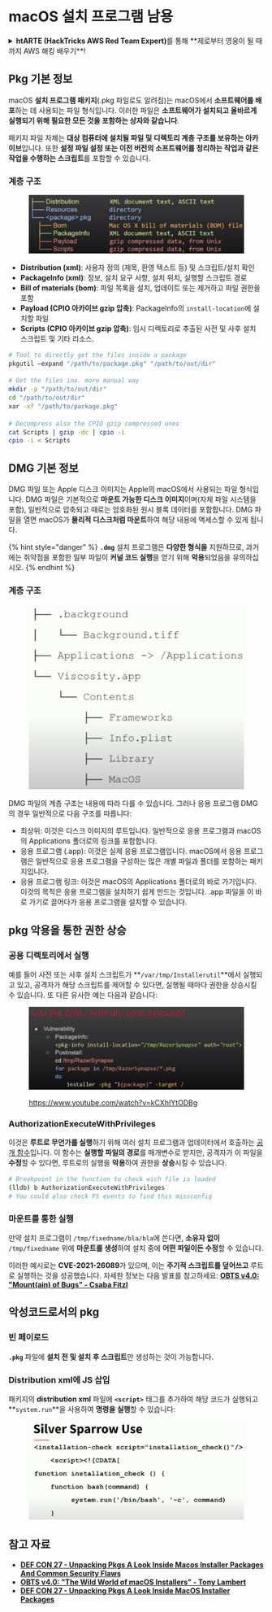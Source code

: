 # macOS 설치 프로그램 남용

<details>

<summary><strong>htARTE (HackTricks AWS Red Team Expert)</strong>를 통해 **제로부터 영웅이 될 때까지 AWS 해킹 배우기**!</summary>

HackTricks를 지원하는 다른 방법:

* **회사가 HackTricks에 광고되길 원하거나 PDF로 HackTricks를 다운로드**하고 싶다면 [**구독 요금제**](https://github.com/sponsors/carlospolop)를 확인하세요!
* [**공식 PEASS & HackTricks 스왜그**](https://peass.creator-spring.com)를 구매하세요
* [**The PEASS Family**](https://opensea.io/collection/the-peass-family)를 발견하세요, 당사의 독점 [**NFTs**](https://opensea.io/collection/the-peass-family) 컬렉션
* **💬 [Discord 그룹](https://discord.gg/hRep4RUj7f)** 또는 [텔레그램 그룹](https://t.me/peass)에 **가입**하거나 **트위터** 🐦 [**@carlospolopm**](https://twitter.com/hacktricks\_live)**를 팔로우**하세요.
* **HackTricks** 및 **HackTricks Cloud** github 저장소에 PR을 제출하여 **해킹 트릭을 공유**하세요.

</details>

## Pkg 기본 정보

macOS **설치 프로그램 패키지**(.pkg 파일로도 알려짐)는 macOS에서 **소프트웨어를 배포**하는 데 사용되는 파일 형식입니다. 이러한 파일은 **소프트웨어가 설치되고 올바르게 실행되기 위해 필요한 모든 것을 포함하는 상자와 같습니다**.

패키지 파일 자체는 **대상 컴퓨터에 설치될 파일 및 디렉토리 계층 구조를 보유하는 아카이브**입니다. 또한 **설정 파일 설정 또는 이전 버전의 소프트웨어를 정리하는 작업과 같은 작업을 수행하는 스크립트**를 포함할 수 있습니다.

### 계층 구조

<figure><img src="../../../.gitbook/assets/Pasted Graphic.png" alt="https://www.youtube.com/watch?v=iASSG0_zobQ"><figcaption></figcaption></figure>

* **Distribution (xml)**: 사용자 정의 (제목, 환영 텍스트 등) 및 스크립트/설치 확인
* **PackageInfo (xml)**: 정보, 설치 요구 사항, 설치 위치, 실행할 스크립트 경로
* **Bill of materials (bom)**: 파일 목록을 설치, 업데이트 또는 제거하고 파일 권한을 포함
* **Payload (CPIO 아카이브 gzip 압축)**: PackageInfo의 `install-location`에 설치할 파일
* **Scripts (CPIO 아카이브 gzip 압축)**: 임시 디렉토리로 추출된 사전 및 사후 설치 스크립트 및 기타 리소스.
```bash
# Tool to directly get the files inside a package
pkgutil —expand "/path/to/package.pkg" "/path/to/out/dir"

# Get the files ina. more manual way
mkdir -p "/path/to/out/dir"
cd "/path/to/out/dir"
xar -xf "/path/to/package.pkg"

# Decompress also the CPIO gzip compressed ones
cat Scripts | gzip -dc | cpio -i
cpio -i < Scripts
```
## DMG 기본 정보

DMG 파일 또는 Apple 디스크 이미지는 Apple의 macOS에서 사용되는 파일 형식입니다. DMG 파일은 기본적으로 **마운트 가능한 디스크 이미지**이며(자체 파일 시스템을 포함), 일반적으로 압축되고 때로는 암호화된 원시 블록 데이터를 포함합니다. DMG 파일을 열면 macOS가 **물리적 디스크처럼 마운트**하여 해당 내용에 액세스할 수 있게 됩니다.

{% hint style="danger" %}
**`.dmg`** 설치 프로그램은 **다양한 형식을** 지원하므로, 과거에는 취약점을 포함한 일부 파일이 **커널 코드 실행**을 얻기 위해 **악용**되었음을 유의하십시오.
{% endhint %}

### 계층 구조

<figure><img src="../../../.gitbook/assets/image (222).png" alt=""><figcaption></figcaption></figure>

DMG 파일의 계층 구조는 내용에 따라 다를 수 있습니다. 그러나 응용 프로그램 DMG의 경우 일반적으로 다음 구조를 따릅니다:

- 최상위: 이것은 디스크 이미지의 루트입니다. 일반적으로 응용 프로그램과 macOS의 Applications 폴더로의 링크를 포함합니다.
- 응용 프로그램 (.app): 이것은 실제 응용 프로그램입니다. macOS에서 응용 프로그램은 일반적으로 응용 프로그램을 구성하는 많은 개별 파일과 폴더를 포함하는 패키지입니다.
- 응용 프로그램 링크: 이것은 macOS의 Applications 폴더로의 바로 가기입니다. 이것의 목적은 응용 프로그램을 설치하기 쉽게 만드는 것입니다. .app 파일을 이 바로 가기로 끌어다가 응용 프로그램을 설치할 수 있습니다.

## pkg 악용을 통한 권한 상승

### 공용 디렉토리에서 실행

예를 들어 사전 또는 사후 설치 스크립트가 **`/var/tmp/Installerutil`**에서 실행되고 있고, 공격자가 해당 스크립트를 제어할 수 있다면, 실행될 때마다 권한을 상승시킬 수 있습니다. 또 다른 유사한 예는 다음과 같습니다:

<figure><img src="../../../.gitbook/assets/Pasted Graphic 5.png" alt="https://www.youtube.com/watch?v=iASSG0_zobQ"><figcaption><p><a href="https://www.youtube.com/watch?v=kCXhIYtODBg">https://www.youtube.com/watch?v=kCXhIYtODBg</a></p></figcaption></figure>

### AuthorizationExecuteWithPrivileges

이것은 **루트로 무언가를 실행**하기 위해 여러 설치 프로그램과 업데이터에서 호출하는 [공개 함수](https://developer.apple.com/documentation/security/1540038-authorizationexecutewithprivileg)입니다. 이 함수는 **실행할 파일의 경로**를 매개변수로 받지만, 공격자가 이 파일을 **수정**할 수 있다면, 루트로의 실행을 **악용**하여 권한을 **상승**시킬 수 있습니다.
```bash
# Breakpoint in the function to check wich file is loaded
(lldb) b AuthorizationExecuteWithPrivileges
# You could also check FS events to find this missconfig
```
### 마운트를 통한 실행

만약 설치 프로그램이 `/tmp/fixedname/bla/bla`에 쓴다면, **소유자 없이** `/tmp/fixedname` 위에 **마운트를 생성**하여 설치 중에 **어떤 파일이든 수정**할 수 있습니다.

이러한 예시로는 **CVE-2021-26089**가 있으며, 이는 **주기적 스크립트를 덮어쓰고** 루트로 실행하는 것을 성공했습니다. 자세한 정보는 다음 발표를 참고하세요: [**OBTS v4.0: "Mount(ain) of Bugs" - Csaba Fitzl**](https://www.youtube.com/watch?v=jSYPazD4VcE)

## 악성코드로서의 pkg

### 빈 페이로드

**`.pkg`** 파일에 **설치 전 및 설치 후 스크립트**만 생성하는 것이 가능합니다.

### Distribution xml에 JS 삽입

패키지의 **distribution xml** 파일에 **`<script>`** 태그를 추가하여 해당 코드가 실행되고 **`system.run`**을 사용하여 **명령을 실행**할 수 있습니다:

<figure><img src="../../../.gitbook/assets/image (1040).png" alt=""><figcaption></figcaption></figure>

## 참고 자료

* [**DEF CON 27 - Unpacking Pkgs A Look Inside Macos Installer Packages And Common Security Flaws**](https://www.youtube.com/watch?v=iASSG0\_zobQ)
* [**OBTS v4.0: "The Wild World of macOS Installers" - Tony Lambert**](https://www.youtube.com/watch?v=Eow5uNHtmIg)
* [**DEF CON 27 - Unpacking Pkgs A Look Inside MacOS Installer Packages**](https://www.youtube.com/watch?v=kCXhIYtODBg)
